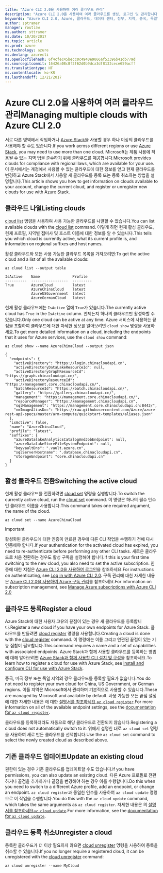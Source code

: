 ```yaml
---
title: "Azure CLI 2.0을 사용하여 여러 클라우드 관리"
description: "Azure CLI 2.0을 사용하여 여러 클라우드를 생성, 로그인 및 관리합니다."
keywords: "Azure CLI 2.0, Azure, 클라우드, 데이터 센터, 정부, 지역, 중국, 독일"
author: sptramer
manager: routlaw
ms.author: sttramer
ms.date: 10/20/2017
ms.topic: article
ms.prod: azure
ms.technology: azure
ms.devlang: azurecli
ms.openlocfilehash: 6f4cfec45becc0c4940e9066af53396b41db779d
ms.sourcegitcommit: 16426a08c0f2f62d0b9dca3df8132cece659acff
ms.translationtype: HT
ms.contentlocale: ko-KR
ms.lasthandoff: 12/21/2017
---
```

# <a name="managing-multiple-clouds-with-azure-cli-20"></a><span data-ttu-id="4b1b0-104">Azure CLI 2.0을 사용하여 여러 클라우드 관리</span><span class="sxs-lookup"><span data-stu-id="4b1b0-104">Managing multiple clouds with Azure CLI 2.0</span></span>

<span data-ttu-id="4b1b0-105">서로 다른 영역에서 작업하거나 [Azure Stack](https://docs.microsoft.com/azure/azure-stack/user/)을 사용할 경우 하나 이상의 클라우드를 사용해야 할 수도 있습니다.</span><span class="sxs-lookup"><span data-stu-id="4b1b0-105">If you work across different regions or use [Azure Stack](https://docs.microsoft.com/azure/azure-stack/user/), you may need to use more than one cloud.</span></span> <span data-ttu-id="4b1b0-106">Microsoft는 제품 사용에 적용될 수 있는 지역 법을 준수하기 위해 클라우드를 제공합니다.</span><span class="sxs-lookup"><span data-stu-id="4b1b0-106">Microsoft provides clouds for compliance with regional laws, which are available for your use.</span></span> <span data-ttu-id="4b1b0-107">이 문서에서는 계정에서 사용할 수 있는 클라우드에 대한 정보를 얻고 현재 클라우드를 변경하고 Azure Stack에서 사용할 새 클라우드를 등록 또는 등록 취소하는 방법을 설명합니다.</span><span class="sxs-lookup"><span data-stu-id="4b1b0-107">This article shows you how to get information on clouds available to your account, change the current cloud, and register or unregister new clouds for use with Azure Stack.</span></span>

## <a name="listing-clouds"></a><span data-ttu-id="4b1b0-108">클라우드 나열</span><span class="sxs-lookup"><span data-stu-id="4b1b0-108">Listing clouds</span></span>

<span data-ttu-id="4b1b0-109">[cloud list](/cli/azure/cloud#list) 명령을 사용하여 사용 가능한 클라우드를 나열할 수 있습니다.</span><span class="sxs-lookup"><span data-stu-id="4b1b0-109">You can list available clouds with the [cloud list](/cli/azure/cloud#list) command.</span></span> <span data-ttu-id="4b1b0-110">이렇게 하면 현재 활성 클라우드, 현재 프로필, 지역별 접미사 및 호스트 이름에 대한 정보를 알 수 있습니다.</span><span class="sxs-lookup"><span data-stu-id="4b1b0-110">This tells you which cloud is currently active, what its current profile is, and information on regional suffixes and host names.</span></span>

<span data-ttu-id="4b1b0-111">활성 클라우드와 모든 사용 가능한 클라우드 목록을 가져오려면:</span><span class="sxs-lookup"><span data-stu-id="4b1b0-111">To get the active cloud and a list of all the available clouds:</span></span>

```azurecli
az cloud list --output table
```

```output
IsActive    Name               Profile
----------  -----------------  ---------
True        AzureCloud         latest
            AzureChinaCloud    latest
            AzureUSGovernment  latest
            AzureGermanCloud   latest
```

<span data-ttu-id="4b1b0-112">현재 활성 클라우드에는 `IsActive` 열에 `True`가 있습니다.</span><span class="sxs-lookup"><span data-stu-id="4b1b0-112">The currently active cloud has `True` in the `IsActive` column.</span></span> <span data-ttu-id="4b1b0-113">언제든지 하나의 클라우드만 활성화할 수 있습니다.</span><span class="sxs-lookup"><span data-stu-id="4b1b0-113">Only one cloud can be active at any time.</span></span> <span data-ttu-id="4b1b0-114">Azure 서비스에 사용하는 끝점을 포함하여 클라우드에 대한 자세한 정보를 알아보려면 `cloud show` 명령을 사용하세요.</span><span class="sxs-lookup"><span data-stu-id="4b1b0-114">To get more detailed information on a cloud, including the endpoints that it uses for Azure services, use the `cloud show` command:</span></span>

```azurecli
az cloud show --name AzureChinaCloud --output json
```

```output
{
  "endpoints": {
    "activeDirectory": "https://login.chinacloudapi.cn",
    "activeDirectoryDataLakeResourceId": null,
    "activeDirectoryGraphResourceId": "https://graph.chinacloudapi.cn/",
    "activeDirectoryResourceId": "https://management.core.chinacloudapi.cn/",
    "batchResourceId": "https://batch.chinacloudapi.cn/",
    "gallery": "https://gallery.chinacloudapi.cn/",
    "management": "https://management.core.chinacloudapi.cn/",
    "resourceManager": "https://management.chinacloudapi.cn",
    "sqlManagement": "https://management.core.chinacloudapi.cn:8443/",
    "vmImageAliasDoc": "https://raw.githubusercontent.com/Azure/azure-rest-api-specs/master/arm-compute/quickstart-templates/aliases.json"
  },
  "isActive": false,
  "name": "AzureChinaCloud",
  "profile": "latest",
  "suffixes": {
    "azureDatalakeAnalyticsCatalogAndJobEndpoint": null,
    "azureDatalakeStoreFileSystemEndpoint": null,
    "keyvaultDns": ".vault.azure.cn",
    "sqlServerHostname": ".database.chinacloudapi.cn",
    "storageEndpoint": "core.chinacloudapi.cn"
  }
}
```

## <a name="switching-the-active-cloud"></a><span data-ttu-id="4b1b0-115">활성 클라우드 전환</span><span class="sxs-lookup"><span data-stu-id="4b1b0-115">Switching the active cloud</span></span>

<span data-ttu-id="4b1b0-116">현재 활성 클라우드를 전환하려면 [cloud set](/cli/azure/cloud#set) 명령을 실행합니다.</span><span class="sxs-lookup"><span data-stu-id="4b1b0-116">To switch the currently active cloud, run the [cloud set](/cli/azure/cloud#set) command.</span></span> <span data-ttu-id="4b1b0-117">이 명령은 하나의 필수 인수인 클라우드 이름을 사용합니다.</span><span class="sxs-lookup"><span data-stu-id="4b1b0-117">This command takes one required argument, the name of the cloud.</span></span>

```azurecli
az cloud set --name AzureChinaCloud
```

> [!IMPORTANT]
> <span data-ttu-id="4b1b0-118">활성화된 클라우드에 대한 인증이 만료된 경우에 다른 CLI 작업을 수행하기 전에 다시 인증해야 합니다.</span><span class="sxs-lookup"><span data-stu-id="4b1b0-118">If your authentication for the activated cloud has expired, you need to re-authenticate before performing any other CLI tasks.</span></span> <span data-ttu-id="4b1b0-119">새로운 클라우드로 처음 전환하는 경우도 활성 구독을 설정해야 합니다.</span><span class="sxs-lookup"><span data-stu-id="4b1b0-119">If this is your first time switching to the new cloud, you also need to set the active subscription.</span></span>
> <span data-ttu-id="4b1b0-120">인증에 대한 지침은 [Azure CLI 2.0을 사용하여 로그인](authenticate-azure-cli.md)을 참조하세요.</span><span class="sxs-lookup"><span data-stu-id="4b1b0-120">For instructions on authenticating, see [Log in with Azure CLI 2.0](authenticate-azure-cli.md).</span></span> <span data-ttu-id="4b1b0-121">구독 관리에 대한 자세한 내용은 [Azure CLI 2.0을 사용하여 Azure 구독 관리](manage-azure-subscriptions-azure-cli.md)를 참조하세요.</span><span class="sxs-lookup"><span data-stu-id="4b1b0-121">For information on subscription management, see [Manage Azure subscriptions with Azure CLI 2.0](manage-azure-subscriptions-azure-cli.md)</span></span>

## <a name="register-a-cloud"></a><span data-ttu-id="4b1b0-122">클라우드 등록</span><span class="sxs-lookup"><span data-stu-id="4b1b0-122">Register a cloud</span></span>

<span data-ttu-id="4b1b0-123">Azure Stack에 대한 사용자 고유의 끝점이 있는 경우 새 클라우드를 등록합니다.</span><span class="sxs-lookup"><span data-stu-id="4b1b0-123">Register a new cloud if you have your own endpoints for Azure Stack.</span></span> <span data-ttu-id="4b1b0-124">클라우드를 만들려면 [cloud register](/cli/azure/cloud#register) 명령을 사용합니다.</span><span class="sxs-lookup"><span data-stu-id="4b1b0-124">Creating a cloud is done with the [cloud register](/cli/azure/cloud#register) command.</span></span> <span data-ttu-id="4b1b0-125">이 명령에는 이름 그리고 연관된 끝점이 있는 기능 집합이 필요합니다.</span><span class="sxs-lookup"><span data-stu-id="4b1b0-125">This command requires a name and a set of capabilities with associated endpoints.</span></span> <span data-ttu-id="4b1b0-126">Azure Stack과 함께 사용할 클라우드를 등록하는 방법에 대해 알아보려면 [Azure Stack과 함께 사용할 CLI 설치 및 구성](/azure/azure-stack/user/azure-stack-connect-cli#connect-to-azure-stack)을 참조하세요.</span><span class="sxs-lookup"><span data-stu-id="4b1b0-126">To learn how to register a cloud for use with Azure Stack, see [Install and configure CLI for use with Azure Stack](/azure/azure-stack/user/azure-stack-connect-cli#connect-to-azure-stack).</span></span>

<span data-ttu-id="4b1b0-127">중국, 미국 정부 또는 독일 지역의 경우 클라우드를 등록할 필요가 없습니다.</span><span class="sxs-lookup"><span data-stu-id="4b1b0-127">You do not need to register your own cloud for China, US Government, or German regions.</span></span> <span data-ttu-id="4b1b0-128">이들 지역은 Microsoft에서 관리하며 기본적으로 사용할 수 있습니다.</span><span class="sxs-lookup"><span data-stu-id="4b1b0-128">These are managed by Microsoft and available by default.</span></span>  <span data-ttu-id="4b1b0-129">사용 가능한 모든 끝점 설정에 대한 자세한 내용은 에 대한 [ 설명서를 참조하세요 `az cloud register`](/cli/azure/cloud?view=azure-cli-latest#az_cloud_register).</span><span class="sxs-lookup"><span data-stu-id="4b1b0-129">For more information on all of the available endpoint settings, see the [documentation for `az cloud register`](/cli/azure/cloud?view=azure-cli-latest#az_cloud_register).</span></span>

<span data-ttu-id="4b1b0-130">클라우드를 등록하더라도 자동으로 해당 클라우드로 전환되지 않습니다.</span><span class="sxs-lookup"><span data-stu-id="4b1b0-130">Registering a cloud does not automatically switch to it.</span></span> <span data-ttu-id="4b1b0-131">위에서 설명한 대로 `az cloud set` 명령을 사용하여 새로 만든 클라우드를 선택합니다.</span><span class="sxs-lookup"><span data-stu-id="4b1b0-131">Use the `az cloud set` command to select the newly created cloud as described above.</span></span>

## <a name="update-an-existing-cloud"></a><span data-ttu-id="4b1b0-132">기존 클라우드 업데이트</span><span class="sxs-lookup"><span data-stu-id="4b1b0-132">Update an existing cloud</span></span>

<span data-ttu-id="4b1b0-133">권한이 있는 경우 기존 클라우드를 업데이트할 수도 있습니다.</span><span class="sxs-lookup"><span data-stu-id="4b1b0-133">If you have permissions, you can also update an existing cloud.</span></span> <span data-ttu-id="4b1b0-134">다른 Azure 프로필로 전환하거나 끝점을 추가하거나 끝점을 변경해야 하는 경우 이를 수행합니다.</span><span class="sxs-lookup"><span data-stu-id="4b1b0-134">Do this when you need to switch to a different Azure profile, add an endpoint, or change an endpoint.</span></span>
<span data-ttu-id="4b1b0-135">`az cloud register`과 동일한 인수를 사용하여 `az cloud update` 명령으로 이 작업을 수행합니다.</span><span class="sxs-lookup"><span data-stu-id="4b1b0-135">You do this with the `az cloud update` command, which takes the same arguments as `az cloud register`.</span></span> <span data-ttu-id="4b1b0-136">자세한 내용은 의 [ 설명서를 참조하세요`az cloud update`](/cli/azure/cloud?view=azure-cli-latest#az_cloud_update).</span><span class="sxs-lookup"><span data-stu-id="4b1b0-136">For more information, see the [documentation for `az cloud update`](/cli/azure/cloud?view=azure-cli-latest#az_cloud_update).</span></span>

## <a name="unregister-a-cloud"></a><span data-ttu-id="4b1b0-137">클라우드 등록 취소</span><span class="sxs-lookup"><span data-stu-id="4b1b0-137">Unregister a cloud</span></span>

<span data-ttu-id="4b1b0-138">등록한 클라우드가 더 이상 필요하지 않으면 [cloud unregister](/cli/azure/cloud#unregister) 명령을 사용하여 등록을 취소할 수 있습니다.</span><span class="sxs-lookup"><span data-stu-id="4b1b0-138">If you no longer require a registered cloud, it can be unregistered with the [cloud unregister](/cli/azure/cloud#unregister) command:</span></span>

```azurecli
az cloud unregister --name MyCloud
```
